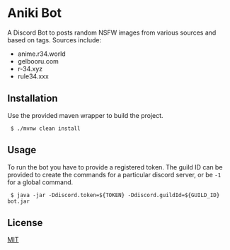 # Aniki Bot

A Discord Bot to posts random NSFW images from various sources and based on tags. Sources include:

- anime.r34.world
- gelbooru.com
- r-34.xyz
- rule34.xxx

## Installation

Use the provided maven wrapper to build the project.

```shell
 $ ./mvnw clean install
```

## Usage

To run the bot you have to provide a registered token. The guild ID can be provided to create the commands for a
particular discord server, or be `-1` for a global command.

```shell
 $ java -jar -Ddiscord.token=${TOKEN} -Ddiscord.guildId=${GUILD_ID} bot.jar
```

## License

[MIT](LICENSE.txt)